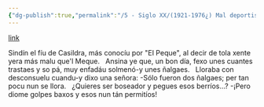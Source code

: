 ```yaml
---
{"dg-publish":true,"permalink":"/5 - Siglo XX/(1921-1976¿) Mal deportista/","tags":["#Siglo_20","central","Aller","José_Campo_Castañón","escrito","poema"]}
---
```


[link](https://asturies.com/sites/default/files/escritores/maldeportista.txt)

Sindín el fíu de Casildra,
más conocíu por "EI Peque",
al decir de tola xente
yera más malu que'l Meque.
 
Ansina ye que, un bon día,
fexo unes cuantes trastaes
y so pá, muy enfadáu
solmenó-y unes ñalgaes.
 
Lloraba con desconsuelu
cuandu-y dixo una señora:
-Sólo fueron dos ñalgaes;
per tan pocu nun se llora.
 
¿Quieres ser boseador
y pegues esos berríos...?
-¡Pero diome golpes baxos
y esos nun tán permitíos!